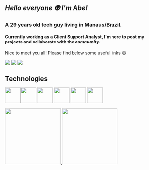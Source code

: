 ## _Hello everyone 👽 I'm Abe!_


### A 29 years old tech guy living in Manaus/Brazil.
#### Currently working as a Client Support Analyst, I'm here to post my projects and collaborate with the *community*. 
Nice to meet you all!
Please find below some useful links 😄<br>

<div>
<a href="https://www.instagram.com/meloabraaoo/" target="_blank"><img src="https://img.shields.io/badge/-Instagram-%23E4405F?style=for-the-badge&logo=instagram&logoColor=white" target="_blank"></a>
<a href="https://www.linkedin.com/in/abraaomelomec/" target="_blank"><img src="https://img.shields.io/badge/-LinkedIn-%230077B5?style=for-the-badge&logo=linkedin&logoColor=white" target="_blank"></a>   
<a href = "mailto:abraao.st.melo@gmail.com"><img src="https://img.shields.io/badge/Gmail-D14836?style=for-the-badge&logo=gmail&logoColor=white" target="_blank"></a>
</div>

## Technologies
<img src="https://cdn.jsdelivr.net/gh/devicons/devicon/icons/git/git-original.svg" width="50" height="50"/><img src="https://cdn.jsdelivr.net/gh/devicons/devicon/icons/html5/html5-original.svg" width="50" height="50"/> <img src="https://cdn.jsdelivr.net/gh/devicons/devicon/icons/css3/css3-original.svg" width="50" height="50"/>
<img src="https://cdn.jsdelivr.net/gh/devicons/devicon/icons/android/android-original.svg" width="50" height="50"/> <img src="https://cdn.jsdelivr.net/gh/devicons/devicon/icons/java/java-original.svg" width="50" height="50"/>
<img src="https://cdn.jsdelivr.net/gh/devicons/devicon@latest/icons/unity/unity-original-wordmark.svg" width="50" height="50"/>


<div>
<a href="https://github.com/abraaomelo">
<img height="180em" src="https://github-readme-stats.vercel.app/api/top-langs/?username=abraaomelo&layout=compact&langs_count=7&theme=dracula"/>
<img height="180em" src="https://github-readme-stats.vercel.app/api?username=abraaomelo&show_icons=true&theme=dracula&include_all_commits=true&count_private=true"/>
</div>        


